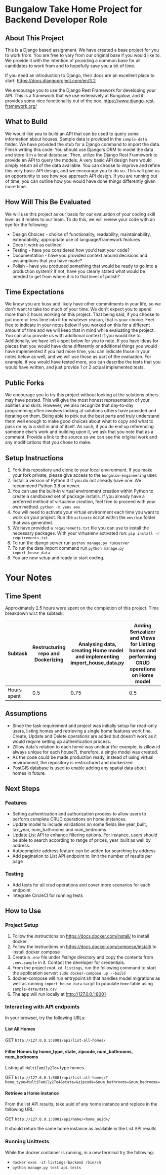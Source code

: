 # Bungalow Take Home Project for Backend Developer Role

## About This Project
This is a Django based assignment. We have created a base project for you to work from. 
You are free to vary from our original base if you would like to. We provide it with the intention of providing 
a common base for all candidates to work from and to hopefully save you a bit of time. 

If you need an introduction to Django, their docs are an excellent place to start: https://docs.djangoproject.com/en/3.2

We encourage you to use the Django Rest Framework for developing your API. This is a framework that we use extensively 
at Bungalow, and it provides some nice functionality out of the box. https://www.django-rest-framework.org/

## What to Build
We would like you to build an API that can be used to query some information about houses.
Sample data is provided in the `sample-data` folder.
We have provided the stub for a Django command to import the data. Finish writing this code.
You should use Django's ORM to model the data and store it in a local database.
Then, utilize the Django Rest Framework to provide an API to query the models.
A very basic API design here would simply return all of the data available.
You can choose to improve and refine this very basic API design, and we encourage you to do so.
This will give us an opportunity to see how you approach API design.
If you are running out of time, you can outline how you would have done things differently given more time.


## How Will This Be Evaluated
We will use this project as our basis for our evaluation of your coding skill level as it relates to our team.
To do this, we will review your code with an eye for the following:

- Design Choices - choice of functionality, readability, maintainability, extendability, appropriate use of language/framework features
- Does it work as outlined
- Testing - have you considered how you'd test your code?
- Documentation - have you provided context around decisions and assumptions that you have made?
- Polish - have you produced something that would be ready to go into a production system?
  if not, have you clearly stated what would be needed to get from where it is to that level of polish?

## Time Expectations
We know you are busy and likely have other commitments in your life, so we don't want to take too much of your time.
We don't expect you to spend more than 2 hours working on this project. That being said, if you choose to put more or
less time into it for whatever reason, that is your choice. Feel free to indicate in your notes below if you worked on
this for a different amount of time and we will keep that in mind while evaluating the project. You can also provide us
with additional context if you would like to. Additionally, we have left a spot below for you to note. If you have ideas 
for pieces that you would have done differently or additional things you would have implemented if you had more time, 
you can indicate those in your notes below as well, and we will use those as part of the evaluation. For example, if you 
would have tested more, you can describe the tests that you would have written, and just provide 1 or 2 actual implemented
tests.

## Public Forks
We encourage you to try this project without looking at the solutions others may have posted. This will give the most
honest representation of your abilities and skills. However, we also recognize that day-to-day programming often involves 
looking at solutions others have provided and iterating on them. Being able to pick out the best parts and truly 
understand them well enough to make good choices about what to copy and what to pass on by is a skill in and of itself. 
As such, if you do end up referencing someone else's work and building upon it, we ask that you note that as a comment. 
Provide a link to the source so we can see the original work and any modifications that you chose to make. 

## Setup Instructions
1. Fork this repository and clone to your local environment. If you make your fork private, please give access to the `bungalow-engineering` user. 
1. Install a version of Python 3 if you do not already have one. We recommend Python 3.8 or newer.
1. You can use the built-in virtual environment creation within Python to create a sandboxed set of package installs. 
   If you already have a preferred method of virtualenv creation, feel free to proceed with your own method. 
   `python -m venv env`    
1. You will need to activate your virtual environment each time you want to work on your project. 
   Run the `activate` script within the `env/bin` folder that was generated.
1. We have provided a `requirements.txt` file you can use to install the necessary packages.
   With your virtualenv activated run: `pip install -r requirements.txt`
1. To run the django server run `python manage.py runserver`
1. To run the data import command run `python manage.py import_house_data`
1. You are now setup and ready to start coding. 


# Your Notes

## Time Spent
Approximately 2.5 hours were spent on the completion of this project. Time breakdown w.r.t the subtask:

Subtask | Restructuring repo and Dockerizing | Analysing data, creating Home model and implementing import_house_data.py | Adding Serizalizer and Views for Listing homes and performing CRUD operations on Home model | Adding Unittests | Documentation 
--- | --- | --- | --- |--- |--- 
Hours spent | 0.5 | 0.75 | 0.5 | 0.25 | 0.5 

## Assumptions
* Since the task requirement and project was initially setup for read-only users, listing homes and retrieving a single home features work fine.
Create, Update and Delete operations are added but doesn't work as it would require setting up authentication process.
* Zillow data's relation to each home was unclear (for example, is zillow id always unique for each house?), therefore, a single model was created.
* As the code could be made production ready, instead of using virtual environment, the repository is restructured and dockerized.
* PostGIS database is used to enable adding any spatial data about homes in future.

## Next Steps

### Features
* Setting authentication and authorization process to allow users to perform complete CRUD operations on home instances.
* Update model to include validations on some fields like year_built, tax_year, num_bathrooms and num_bedrooms.
* Update List API to enhance filtering options. For instance, users should be able to search according to range of prices, year_built as well by address.
* Autocomplete address feature can be added for searching by address
* Add pagination to List API endpoint to limit the number of results per page

### Testing
* Add tests for all crud operations and cover more scenarios for each endpoint
* Integrate CircleCI for running tests

## How to Use

### Project Setup
1. Follow the instructions on https://docs.docker.com/install/ to install docker
2. Follow the instructions on https://docs.docker.com/compose/install/ to install docker compose
3. Create a `.env` file under *listings* directory and copy the contents from `.env.sample` in it. Contact the developer for credentials.
4. From the project root, `cd listings`, run the following command to start the application server: 
        `sudo docker-compose up --build`
5. docker-compose will run entrypoint.sh that handles model migrations as well as running `import_house_data` script to populate `Home` table using `sample-data/data.csv` 
6. The app will run locally at http://127.0.0.1:8001

### Interacting with API endpoints
In your browser, try the following URLs:
#### List All Homes
GET `http://127.0.0.1:8001/api/list-all-homes/`

#### Filter Homes by home_type, state, zipcode, num_bathrooms, num_bedrooms 
Listing all `MultiFamily2To4` type homes

GET `http://127.0.0.1:8001/api/list-all-homes/?home_type=MultiFamily2To4&state=&zipcode=&num_bathrooms=&num_bedrooms=`

#### Retrieve a Home instance
From the list API results, take uuid of any home instance and replace in the following URL:

GET `http://127.0.0.1:8001/api/home/<home_uuid>/`

It should return the same home instance as available in the List API results

### Running Unittests
While the docker container is running, in a new terminal try the following:

* `docker exec -it listings-backend /bin/sh`
* `python manage.py test api.tests`
